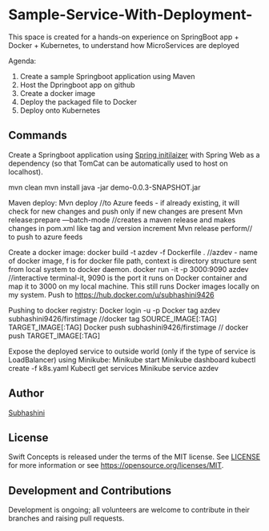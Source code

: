 # Sample-Service-With-Deployment-
This space is created for a hands-on experience on SpringBoot app + Docker + Kubernetes, to understand how MicroServices are deployed

Agenda:
1. Create a sample Springboot application using Maven
2. Host the Dpringboot app on github
3. Create a docker image
4. Deploy the packaged file to Docker
5. Deploy onto Kubernetes

## Commands

Create a Springboot application using [Spring initilaizer](https://start.spring.io) with Spring Web as a dependency (so that TomCat can be automatically used to host on localhost).

mvn clean
mvn install
java -jar demo-0.0.3-SNAPSHOT.jar

Maven deploy:
Mvn deploy //to Azure feeds - if already existing, it will check for new changes and push only if new changes are present
Mvn release:prepare —batch-mode //creates a maven release and makes changes in pom.xml like tag and version increment
Mvn release perform// to push to azure feeds

Create a docker image:
docker build -t azdev -f Dockerfile . //azdev - name of docker image, f is for docker file path, context is directory structure sent from local system to docker daemon.
docker run -it -p 3000:9090 azdev //interactive terminal-it, 9090 is the port it runs on Docker container and map it to 3000 on my local machine. This still runs Docker images locally on my system. Push to https://hub.docker.com/u/subhashini9426

Pushing to docker registry:
Docker login -u <username> -p <password>
Docker tag azdev subhashini9426/firstimage //docker tag SOURCE_IMAGE[:TAG] TARGET_IMAGE[:TAG]
Docker push subhashini9426/firstimage // docker push TARGET_IMAGE[:TAG]

Expose the deployed service to outside world (only if the type of service is LoadBalancer) using Minikube:
Minikube start
Minikube dashboard
kubectl create -f k8s.yaml
Kubectl get services
Minikube service azdev

## Author
[Subhashini](https://github.com/Subhashini2610)

## License
Swift Concepts is released under the terms of the MIT license. See [LICENSE](./LICENSE) for more information or see https://opensource.org/licenses/MIT.

## Development and Contributions
Development is ongoing; all volunteers are welcome to contribute in their branches and raising pull requests.
